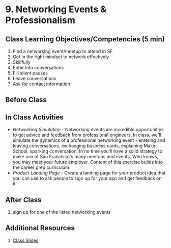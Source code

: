 # 9. Networking Events & Professionalism


## Class Learning Objectives/Competencies (5 min)

1. Find a networking event/meetup to attend in SF
1. Get in the right mindset to network effectively
1. Skillfully
 1. Enter into conversations
 1. Fill silent pauses
 1. Leave conversations
 1. Ask for contact information


## Before Class

## In Class Activities

- *Networking Simulation* - Networking events are incredible opportunities to get advice and feedback from professional engineers. In class, we'll simulate the dynamics of a professional networking event - entering and leaving conversations, exchanging business cards, explaining Make School, sparking conversation. In no time you'll have a solid strategy to make use of San Francisco's many meetups and events. Who knows, you may meet your future employer. Content of this exercise builds into the career prep curriculum.
- *Product Landing Page* - Create a landing page for your product idea that you can use to ask people to sign up for your app and get feedback on it.



## After Class

1. sign up for one of the listed networking events

## Additional Resources

1. [Class Slides](https://docs.google.com/presentation/d/1HgatbVpG_d0QqUACg59i3qhMUSK0o5IckLR3UH_hOhs/edit#slide=id.p)
